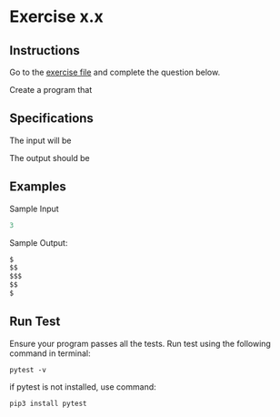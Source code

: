 # Exercise x.x
## Instructions

Go to the [exercise file](exercise.py) and complete the question below.

Create a program that
## Specifications
The input will be 

The output should be
## Examples
Sample Input
```Python
3
```

Sample Output:
```Python
$
$$
$$$
$$
$
```
## Run Test
Ensure your program passes all the tests. Run test using the following command in terminal:
```
pytest -v
```
if pytest is not installed, use command:
```
pip3 install pytest
```